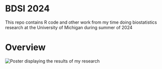 # BDSI 2024
This repo contains R code and other work from my time doing biostatistics research at the University of Michigan during summer of 2024

# Overview
![Poster displaying the results of my research](https://github.com/cspurtell/BDSI-2024/blob/main/Single-Cell%20Imaging%20Symposium%20Poster.jpg)
